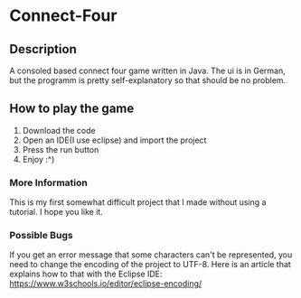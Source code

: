 # Connect-Four

## Description
A consoled based connect four game written in Java. The ui is in German, but the programm is pretty self-explanatory so that should be no problem.

## How to play the game
1. Download the code
2. Open an IDE(I use eclipse) and import the project
3. Press the run button
4. Enjoy :^)

### More Information
This is my first somewhat difficult project that I made without using a tutorial. I hope you like it.

### Possible Bugs
If you get an error message that some characters can't  be represented, you need to change the encoding of the project to UTF-8.
Here is an article that explains how to that with the Eclipse IDE: https://www.w3schools.io/editor/eclipse-encoding/
